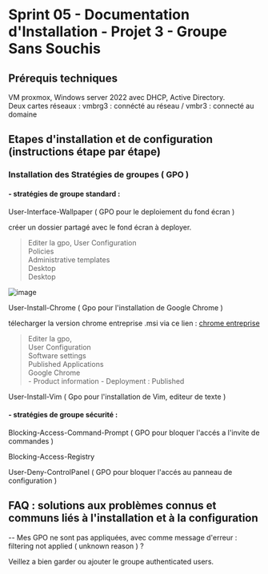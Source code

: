 # Sprint 05 - Documentation d'Installation - Projet 3 - Groupe Sans Souchis

## Prérequis techniques

VM proxmox, Windows server 2022 avec DHCP, Active Directory.    
Deux cartes réseaux : vmbrg3 : connécté au réseau / vmbr3 : connecté au domaine

## Etapes d'installation et de configuration (instructions étape par étape)

### Installation des Stratégies de groupes ( GPO )

#### - stratégies de groupe standard :

User-Interface-Wallpaper ( GPO pour le deploiement du fond écran )

créer un dossier partagé avec le fond écran à deployer.

> Editer la gpo,
 User Configuration   
 Policies     
 Administrative templates   
 Desktop   
 Desktop   

![image](https://github.com/user-attachments/assets/d7391bba-9f28-4fc5-b6a7-4987e36f7499)


User-Install-Chrome ( Gpo pour l'installation de Google Chrome )

télecharger la version chrome entreprise .msi
via ce lien : [chrome entreprise](https://chromeenterprise.google/download/?utm_source=adwords&utm_medium=cpc&utm_campaign=2025-q1-chromebrowser-paidmed-paiddisplay-other-chromebrowserent&utm_term=downloadnow-chrome-browser-enterprise-download&utm_content=GCOU&brand=GCOU&gad_source=1&gclid=Cj0KCQiAwOe8BhCCARIsAGKeD55Y-c9Je7Zkv5S8__Txq7cRv_tSb88dIAZ3FRG0fvW7KnktCK7oDnIaArcmEALw_wcB&gclsrc=aw.ds)

> Editer la gpo,   
 User Configuration      
 Software settings    
 Published Applications    
 Google Chrome     
      - Product information
      - Deployment : Published
      

User-Install-Vim ( Gpo pour l'installation de Vim, editeur de texte )  

#### - stratégies de groupe sécurité : 

Blocking-Access-Command-Prompt ( GPO pour bloquer l'accés a l'invite de commandes )

Blocking-Access-Registry

User-Deny-ControlPanel ( GPO pour bloquer l'accés au panneau de configuration )

## FAQ : solutions aux problèmes connus et communs liés à l'installation et à la configuration
 
-- Mes GPO ne sont pas appliquées, avec comme message d'erreur : filtering not applied ( unknown reason ) ? 

Veillez a bien garder ou ajouter le groupe authenticated users.




